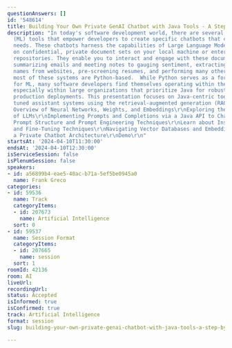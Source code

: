 ```yaml
---
questionAnswers: []
id: '548614'
title: Building Your Own Private GenAI Chatbot with Java Tools - A Step-by-Step Adventure
description: "In today's software development world, there are several Machine Learning
  (ML) tools that empower developers to create specific chatbots that cater to various
  needs. These chatbots harness the capabilities of Large Language Models (LLMs) trained
  on confidential, private document sets on your local machine or enterprise data
  repositories. They enable you to interact and engage with these document sets, from
  summarizing emails and meeting notes to gauging sentiment, extracting dates and
  names from websites, pre-screening resumes, and performing many other tasks.\r\n\r\nBut
  most of these systems are Python-based.  While Python serves as a formidable language
  for ML, many software developers find themselves operating within the Java ecosystem,
  especially within large organizations that prioritize Java for robust and reliable
  production deployments. This presentation focuses on Java-centric tools to construct
  tuned assistant systems using the retrieval-augmented generation (RAG) technique.\r\n\r\nQuick
  Overview of Neural Networks, Weights, and Embeddings\r\nExploring the Current State
  of LLMs\r\nImplementing Prompts and Completions via a Java API to ChatGPT\r\nUnderstanding
  Prompt Structure and Prompt Engineering Techniques\r\nLearn about Instruction-Tuning
  and Fine-Tuning Techniques\r\nNavigating Vector Databases and Embeddings with Java\r\nCrafting
  a Private Chatbot Architecture\r\nDemo\r\n"
startsAt: '2024-04-10T11:30:00'
endsAt: '2024-04-10T12:30:00'
isServiceSession: false
isPlenumSession: false
speakers:
- id: a56899b4-eae5-40ac-b71a-5ef5be0945a0
  name: Frank Greco
categories:
- id: 59536
  name: Track
  categoryItems:
  - id: 207673
    name: Artificial Intelligence
  sort: 0
- id: 59537
  name: Session Format
  categoryItems:
  - id: 207665
    name: session
  sort: 1
roomId: 42136
room: AI
liveUrl: 
recordingUrl: 
status: Accepted
isInformed: true
isConfirmed: true
track: Artificial Intelligence
format: session
slug: building-your-own-private-genai-chatbot-with-java-tools-a-step-by-step-adventure

---
```

